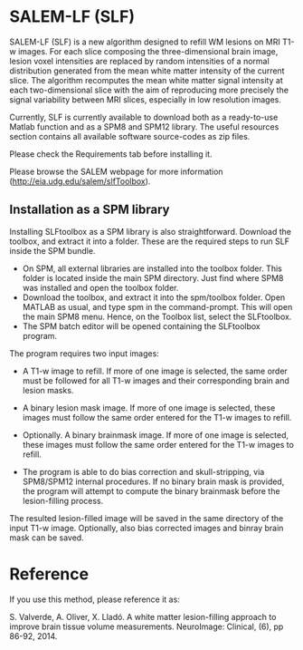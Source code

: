 SALEM-LF (SLF)
=============

SALEM-LF (SLF) is a new algorithm designed to refill WM lesions on MRI T1-w images.  For each slice composing the three-dimensional brain image, lesion voxel intensities are replaced by random intensities of a normal distribution generated from the mean white matter intensity of the current slice. The algorithm recomputes the mean white matter signal intensity at each two-dimensional slice with the aim of reproducing more precisely the signal variability between MRI slices, especially in low resolution images.

Currently, SLF is currently available to download both as a ready-to-use Matlab function and as a SPM8 and SPM12 library. The useful resources section contains all available software source-codes as zip files. 

Please check the Requirements tab before installing it.

Please browse the SALEM webpage for more information (http://eia.udg.edu/salem/slfToolbox).

## Installation as a SPM library

 Installing SLFtoolbox as a SPM library is also straightforward. Download the toolbox, and extract it into a folder. These are the required steps to run SLF inside the SPM bundle.
 
 *  On SPM, all external libraries are installed into the toolbox folder. This folder is located inside the main SPM directory. Just find where SPM8 was installed and open the toolbox folder.
 *  Download the toolbox, and extract it into the spm/toolbox folder. Open MATLAB as usual, and type spm in the command-prompt. This will open the main SPM8 menu. Hence, on the Toolbox list, select the SLFtoolbox.
 *  The SPM batch editor will be opened containing the SLFtoolbox program.

The program requires two input images:

* A T1-w image to refill. If more of one image is selected, the same order must be followed for all T1-w images and their corresponding brain and lesion masks.
* A binary lesion mask image. If more of one image is selected, these images must follow the same order entered for the T1-w images to refill.

* Optionally. A binary brainmask image. If more of one image is selected, these images must follow the same order entered for the T1-w images to refill.

* The program is able to do bias correction and skull-stripping, via SPM8/SPM12 internal procedures. If no binary brain mask is provided, the program will attempt to compute the binary brainmask before the lesion-filling process. 

The resulted lesion-filled image will be saved in the same directory of the input T1-w image. Optionally, also bias corrected images and binray brain mask can be saved.

# Reference
If you use this method, please reference it as:

S. Valverde, A. Oliver, X. Lladó. A white matter lesion-filling approach to improve brain tissue volume measurements. NeuroImage: Clinical, (6), pp 86-92, 2014.
